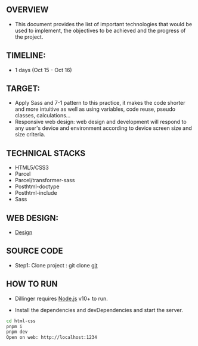 ## OVERVIEW

- This document provides the list of important technologies that would be used to implement, the objectives to be achieved and the progress of the project.

## TIMELINE:

- 1 days (Oct 15 - Oct 16)

## TARGET:

- Apply Sass and 7-1 pattern to this practice, it makes the code shorter and more intuitive as well as using variables, code reuse, pseudo classes, calculations...
- Responsive web design: web design and development will respond to any user's device and environment according to device screen size and size criteria.

## TECHNICAL STACKS

- HTML5/CSS3
- Parcel
- Parcel/transformer-sass
- Posthtml-doctype
- Posthtml-include
- Sass

## WEB DESIGN:

- [Design](https://www.figma.com/file/HGf2Vzkk3YieUGPIpmW7dm/Hofmann-UI-Kit---2?node-id=5033%3A3)

## SOURCE CODE

- Step1: Clone project : git clone [git](https://github.com/baonguyen26/html-css.git)

## HOW TO RUN

- Dillinger requires [Node.js](https://nodejs.org/) v10+ to run.

- Install the dependencies and devDependencies and start the server.

```sh
cd html-css
pnpm i
pnpm dev
Open on web: http://localhost:1234
```
